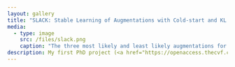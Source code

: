 ```yaml
---
layout: gallery
title: "SLACK: Stable Learning of Augmentations with Cold-start and KL regularization"
media:
  - type: image
    src: /files/slack.png
    caption: "The three most likely and least likely augmentations for different domains, as estimated by SLACK - a method for automatically learning optimal data augmentation policies."
description: My first PhD project (<a href="https://openaccess.thecvf.com/content/CVPR2023/papers/Marrie_SLACK_Stable_Learning_of_Augmentations_With_Cold-Start_and_KL_Regularization_CVPR_2023_paper.pdf">CVPR 2023</a>) focused on automatically learning optimal data augmentation policies using bilevel optimization.
---
```

